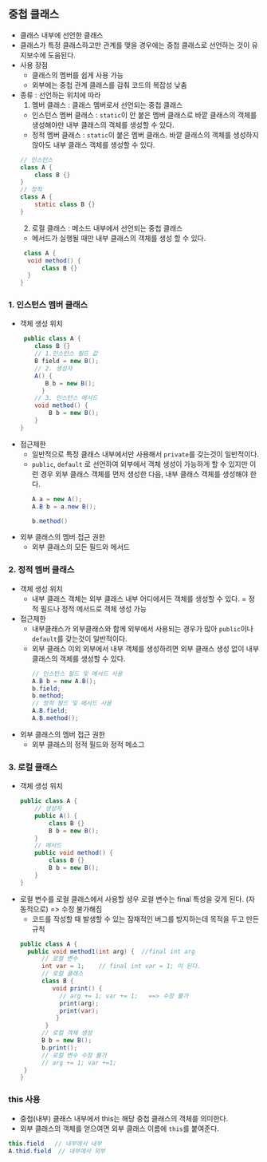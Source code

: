 ## 중첩 클래스
- 클래스 내부에 선언한 클래스 
- 클래스가 특정 클래스하고만 관계를 맺을 경우에는 중첩 클래스로 선언하는 것이 유지보수에 도움된다.
- 사용 장점
  - 클래스의 멤버를 쉽게 사용 가능
  - 외부에는 중첩 관계 클래스를 감춰 코드의 복잡성 낮춤
- 종류 : 선언하는 위치에 따라 
  1. 멤버 클래스 : 클래스 멤버로서 선언되는 중첩 클래스
    - 인스턴스 멤버 클래스 : `static`이 안 붙은 멤버 클래스로 바깥 클래스의 객체를 생성해야만 내부 클래스의 객체를 생성할 수 있다.
    - 정적 멤버 클래스 : `static`이 붙은 멤버 클래스. 바깥 클래스의 객체를 생성하지 않아도 내부 클래스 객체를 생성할 수 있다.
    ```java
    // 인스턴스
    class A {
        class B {} 
    }
    // 정적
    class A {
        static class B {}
    }
    ```
  2. 로컬 클래스 : 메소드 내부에서 선언되는 중첩 클래스 
   - 메서드가 실행될 때만 내부 클래스의 객체를 생성 할 수 있다.
  ```java
   class A {
    void method() {
        class B {} 
    } 
  }
  ```

### 1. 인스턴스 멤버 클래스
- 객체 생성 위치 
  ```java
   public class A {
      class B {}
      // 1.인스턴스 필드 값
      B field = new B();
      // 2. 생성자
      A() {
         B b = new B();   
        }
      // 3. 인스턴스 메서드
      void method() {
          B b = new B();
      }
  }
  ```
- 접근제한
  - 일반적으로 특정 클래스 내부에서만 사용해서 `private`를 갖는것이 일반적이다.
  - `public`, `default` 로 선언하여 외부에서 객체 생성이 가능하게 할 수 있지만 
     이런 경우 외부 클래스 객체를 먼저 생성한 다음, 내부 클래스 객체를 생성해야 한다.
    ```java
    A a = new A();
    A.B b = a.new B();
    
    b.method()
    ```
- 외부 클래스의 멤버 접근 권한
    - 외부 클래스의 모든 필드와 메서드 

### 2. 정적 멤버 클래스
- 객체 생성 위치
  - 내부 클래스 객체는 외부 클래스 내부 어디에서든 객체를 생성할 수 있다. = 정적 필드나 정적 메서드로 객체 생성 가능
- 접근제한
  - 내부클래스가 외부클래스와 함께 외부에서 사용되는 경우가 많아 `public`이나 `default`를 갖는것이 일반적이다.
  - 외부 클래스 이외 외부에서 내부 객체를 생성하려면 외부 클래스 생성 없이 내부 클래스의 객체를 생성할 수 있다.
      ```java
      // 인스턴스 필드 및 메서드 사용
      A.B b = new A.B();
      b.field;
      b.method;
      // 정적 필드 및 메서드 사용
      A.B.field;
      A.B.method();
      ```
- 외부 클래스의 멤버 접근 권한
  - 외부 클래스의 정적 필드와 정적 메소그 
  
### 3. 로컬 클래스
- 객체 생성 위치 
    ```java
    public class A {
        // 생성자
        public A() {
            class B {}
            B b = new B();
        }
        // 메서드
        public void method() {
            class B {}
            B b = new B();
        }
    }
   ```
- 로컬 변수를 로컬 클래스에서 사용할 셩우 로컬 변수는 final 특성을 갖게 된다. (자동적으로) => 수정 불가해짐
  - 코드를 작성할 때 발생할 수 있는 잠재적인 버그를 방지하는데 목적을 두고 만든 규칙 
  ```java
  public class A {
    public void method1(int arg) {  //final int arg
        // 로컬 변수
        int var = 1;    // final int var = 1; 이 된다.     
        // 로컬 클래스 
        class B {  
           void print() {
             // arg += 1; var += 1;   ==> 수정 불가 
             print(arg);
             print(var);
            }
         } 
        // 로컬 객체 생성
        B b = new B();
        b.print();
        // 로컬 변수 수정 불가
        // arg += 1; var +=1; 
   }
  }
  ```
### this 사용
- 중첩(내부) 클래스 내부에서 this는 해당 중첩 클래스의 객체를 의미한다.
- 외부 클래스의 객체를 얻으여면 외부 클래스 이름에 `this`를 붙여준다.
```java
this.field   // 내부에서 내부
A.thid.field  // 내부에서 외부 
```

